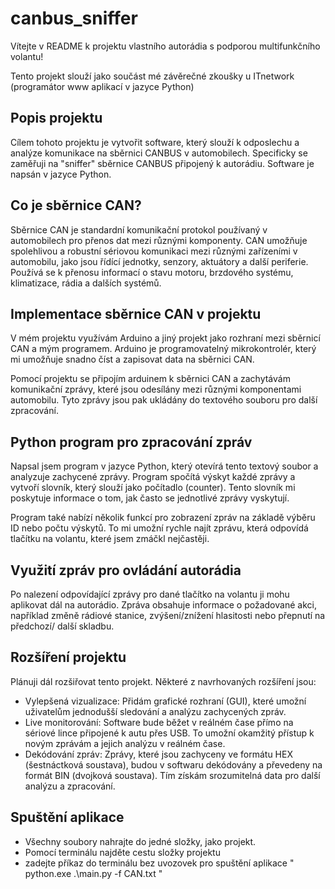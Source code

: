 # canbus_sniffer

Vítejte v README k projektu vlastního autorádia s podporou multifunkčního volantu!

Tento projekt slouží jako součást mé závěrečné zkoušky u ITnetwork (programátor www aplikací v jazyce Python)

## Popis projektu
Cílem tohoto projektu je vytvořit software, který slouží k odposlechu a analýze komunikace na sběrnici CANBUS v automobilech. Specificky se zaměřuji na "sniffer" sběrnice CANBUS připojený k autorádiu. Software je napsán v jazyce Python.

## Co je sběrnice CAN?
Sběrnice CAN je standardní komunikační protokol používaný v automobilech pro přenos dat mezi různými komponenty. CAN umožňuje spolehlivou a robustní sériovou komunikaci mezi různými zařízeními v automobilu, jako jsou řídící jednotky, senzory, aktuátory a další periferie. Používá se k přenosu informací o stavu motoru, brzdového systému, klimatizace, rádia a dalších systémů.

## Implementace sběrnice CAN v projektu
V mém projektu využívám Arduino a jiný projekt jako rozhraní mezi sběrnicí CAN a mým programem. Arduino je programovatelný mikrokontrolér, který mi umožňuje snadno číst a zapisovat data na sběrnici CAN.

Pomocí projektu se připojím arduinem k sběrnici CAN a zachytávám komunikační zprávy, které jsou odesílány mezi různými komponentami automobilu. Tyto zprávy jsou pak ukládány do textového souboru pro další zpracování.

## Python program pro zpracování zpráv
Napsal jsem program v jazyce Python, který otevírá tento textový soubor a analyzuje zachycené zprávy. Program spočítá výskyt každé zprávy a vytvoří slovník, který slouží jako počítadlo (counter). Tento slovník mi poskytuje informace o tom, jak často se jednotlivé zprávy vyskytují.

Program také nabízí několik funkcí pro zobrazení zpráv na základě výběru ID nebo počtu výskytů. To mi umožní rychle najít zprávu, která odpovídá tlačítku na volantu, které jsem zmáčkl nejčastěji.

## Využití zpráv pro ovládání autorádia
Po nalezení odpovídající zprávy pro dané tlačítko na volantu ji mohu aplikovat dál na autorádio. Zpráva obsahuje informace o požadované akci, například změně rádiové stanice, zvýšení/znížení hlasitosti nebo přepnutí na předchozí/ další skladbu.

## Rozšíření projektu
Plánuji dál rozšiřovat tento projekt. Některé z navrhovaných rozšíření jsou:
* Vylepšená vizualizace: Přidám grafické rozhraní (GUI), které umožní uživatelům jednodušší sledování a analýzu zachycených zpráv.
* Live monitorování: Software bude běžet v reálném čase přímo na sériové lince připojené k autu přes USB. To umožní okamžitý přístup k novým zprávám a jejich analýzu v reálném čase.
* Dekódování zpráv: Zprávy, které jsou zachyceny ve formátu HEX (šestnáctková soustava), budou v softwaru dekódovány a převedeny na formát BIN (dvojková soustava). Tím získám srozumitelná data pro další analýzu a zpracování.

## Spuštění aplikace
* Všechny soubory nahrajte do jedné složky, jako projekt.
* Pomocí terminálu najděte cestu složky projektu
* zadejte příkaz do terminálu bez uvozovek pro spuštění aplikace " python.exe .\main.py -f CAN.txt "
